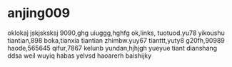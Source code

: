 # anjing009
oklokaj
jskjsksksj
9090,ghg
uiuggg,hghfg
ok,links,
tuotuod.yu78
yikoushu
tiantian,898
boka,tianxia
tiantian
zhimbw.yuy67
tianttt,yuty8
g20fh,90989
haode,565645
qifur,7867
kelunb
yundan,hjhjgh
yueyue
tiant
dianshang
ddsa
weil
wuyiq
habas
yelvsd
haoarerh
baishijky
